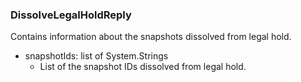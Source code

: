 ### DissolveLegalHoldReply
Contains information about the snapshots dissolved from legal hold.

- snapshotIds: list of System.Strings
  - List of the snapshot IDs dissolved from  legal hold.
